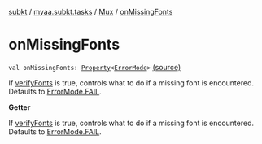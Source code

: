 [subkt](../../index.md) / [myaa.subkt.tasks](../index.md) / [Mux](index.md) / [onMissingFonts](./on-missing-fonts.md)

# onMissingFonts

`val onMissingFonts: `[`Property`](https://docs.gradle.org/current/javadoc/org/gradle/api/provider/Property.html)`<`[`ErrorMode`](../-error-mode/index.md)`>` [(source)](https://github.com/Myaamori/SubKt/blob/0.1.12/src/main/kotlin/myaa/subkt/tasks/muxtask.kt#L683)

If [verifyFonts](../../myaa.subkt.tasks.utils/verify-fonts.md) is true, controls what to do if a missing font is encountered.
Defaults to [ErrorMode.FAIL](../-error-mode/-f-a-i-l.md).

**Getter**

If [verifyFonts](../../myaa.subkt.tasks.utils/verify-fonts.md) is true, controls what to do if a missing font is encountered.
Defaults to [ErrorMode.FAIL](../-error-mode/-f-a-i-l.md).


